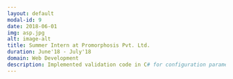 ```yaml
---
layout: default
modal-id: 9
date: 2018-06-01
img: asp.jpg
alt: image-alt
title: Summer Intern at Promorphosis Pvt. Ltd.
duration: June'18 - July'18
domain: Web Development
description: Implemented validation code in C# for configuration parameters of their web application built using the ASP.net framework.
---
```

